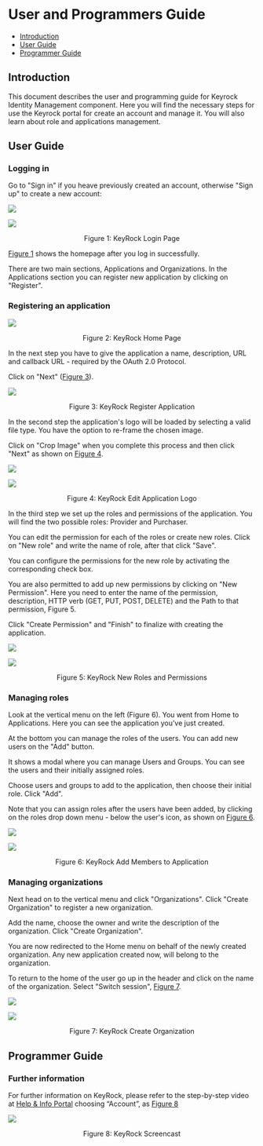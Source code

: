 # User and Programmers Guide

- [Introduction](#introduction)
- [User Guide](#user-guide)
- [Programmer Guide](#programmer-guide)

## Introduction

This document describes the user and programming guide for Keyrock Identity Management component. Here you will find the necessary steps for use the Keyrock portal for create an account and manage it. You will also learn about role and applications management.

<a name="def-user-guide"></a>
## User Guide

### Logging in

Go to "Sign in" if you heave previously created an account, otherwise "Sign up" to create a new account:

![](https://raw.githubusercontent.com/ging/fiware-idm/master/doc/resources/KeyRock.png)

<a name="def-fig1"></a>
![](https://raw.githubusercontent.com/ging/fiware-idm/master/doc/resources/KeyRock_signup.png)
<p align="center">Figure 1: KeyRock Login Page</p>

[Figure 1](#def-fig1) shows the homepage after you log in successfully.

There are two main sections, Applications and Organizations. In the Applications section you can register new application by clicking on "Register".

<a name="def-register-app"></a>
### Registering an application

<a name="def-fig2"></a>
![](https://raw.githubusercontent.com/ging/fiware-idm/master/doc/resources/KeyRock_homepage.png)
<p align="center">Figure 2: KeyRock Home Page</p>

In the next step you have to give the application a name, description, URL and callback URL - required by the OAuth 2.0 Protocol.

Click on "Next" ([Figure 3](#def-fig3)).

<a name="def-fig3"></a>
![](https://raw.githubusercontent.com/ging/fiware-idm/master/doc/resources/KeyRock_register_app.png)
<p align="center">Figure 3: KeyRock Register Application</p>

In the second step the application's logo will be loaded by selecting a valid file type. You have the option to re-frame the chosen image.

Click on "Crop Image" when you complete this process and then click "Next" as shown on [Figure 4](#def-fig4).

![](https://raw.githubusercontent.com/ging/fiware-idm/master/doc/resources/KeyRock_upload_logo.png)

<a name="def-fig4"></a>
![](https://raw.githubusercontent.com/ging/fiware-idm/master/doc/resources/KeyRock_reframe_logo.png)
<p align="center">Figure 4: KeyRock Edit Application Logo</p>

In the third step we set up the roles and permissions of the application. You will find the two possible roles: Provider and Purchaser.

You can edit the permission for each of the roles or create new roles. Click on "New role" and write the name of role, after that click "Save".

You can configure the permissions for the new role by activating the corresponding check box.

You are also permitted to add up new permissions by clicking on "New Permission". Here you need to enter the name of the permission, description, HTTP verb (GET, PUT, POST, DELETE) and the Path to that permission, Figure 5.

Click "Create Permission" and "Finish" to finalize with creating the application.

![](https://raw.githubusercontent.com/ging/fiware-idm/master/doc/resources/KeyRock_new_role.png)

<a name="def-fig5"></a>
![](https://raw.githubusercontent.com/ging/fiware-idm/master/doc/resources/KeyRock_new_permission.png)
<p align="center">Figure 5: KeyRock New Roles and Permissions</p>

### Managing roles

Look at the vertical menu on the left (Figure 6). You went from Home to Applications. Here you can see the application you've just created.

At the bottom you can manage the roles of the users. You can add new users on the "Add" button.

It shows a modal where you can manage Users and Groups. You can see the users and their initially assigned roles.

Choose users and groups to add to the application, then choose their initial role. Click "Add".

Note that you can assign roles after the users have been added, by clicking on the roles drop down menu - below the user's icon, as shown on [Figure 6](#def-fig6).

![](https://raw.githubusercontent.com/ging/fiware-idm/master/doc/resources/KeyRock_application_summary.png)

<a name="def-fig6"></a>
![](https://raw.githubusercontent.com/ging/fiware-idm/master/doc/resources/KeyRock_add_members.png)
<p align="center">Figure 6: KeyRock Add Members to Application</p>

### Managing organizations

Next head on to the vertical menu and click "Organizations". Click "Create Organization" to register a new organization.

Add the name, choose the owner and write the description of the organization. Click "Create Organization".

You are now redirected to the Home menu on behalf of the newly created organization. Any new application created now, will belong to the organization.

To return to the home of the user go up in the header and click on the name of the organization. Select "Switch session", [Figure 7](#def-fig7).

![](https://raw.githubusercontent.com/ging/fiware-idm/master/doc/resources/KeyRock_create_organization.png)

<a name="def-fig6"></a>
![](https://raw.githubusercontent.com/ging/fiware-idm/master/doc/resources/KeyRock_switch_session.png)
<p align="center">Figure 7: KeyRock Create Organization</p>

## Programmer Guide

### Further information

For further information on KeyRock, please refer to the step-by-step video at [Help & Info Portal](http://help.lab.fiware.org/) choosing “Account”, as [Figure 8](#def-fig8)

<a name="def-fig8"></a>
![](https://raw.githubusercontent.com/ging/fiware-idm/master/doc/resources/KeyRock_screencast.png)
<p align="center">Figure 8: KeyRock Screencast</p>